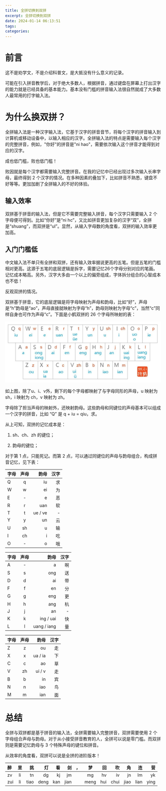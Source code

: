 ```yaml
---
title: 全拼切换到双拼
excerpt: 全拼切换到双拼
date: 2024-01-14 06:13:51
tags:
categories:
---
```


# 前言

这不是劝学文，不是介绍科普文，是大抵没有什么意义的记录。

可能在引入拼音教学后，对于绝大多数人，根据拼音，通过键盘在屏幕上打出汉字的能力就是已经具备的基本能力。基本没有门槛的拼音输入法很自然就成了大多数人最常用的打字输入法。

# 为什么换双拼？

全拼输入法是一种汉字输入法，它基于汉字的拼音音节，将每个汉字的拼音输入到计算机或移动设备中，以输入相应的汉字。全拼输入法的特点是需要输入每个汉字的完整拼音，例如，"你好"的拼音是"ni hao"，需要依次输入这个拼音才能得到对应的汉字。

成也低门槛，败也低门槛！

败因就是每个汉字都需要输入完整拼音。在我的记忆中已经出现过多次输入长串字母，最终得到 2 个汉字的情况。在多种因素的叠加下，比如拼音不熟悉，键盘不好等等。更加加剧了全拼输入的不好的体验。

## 输入效率

双拼基于拼音的输入法，但是它不需要完整输入拼音，每个汉字只需要输入 2 个字母便可得到。比如“你好”是“ni hc”，又比如拼音更加复杂的汉字“双”，全拼是“shuang”，而双拼是“ul”。显然，从输入字母数的角度看，双拼的输入效率更加高。

## 入门门槛低

中文输入法不单只有全拼和双拼，还有输入效率据说更高的五笔。但是五笔的门槛相对更高。这源于五笔的底层逻辑是拆字，需要记忆26个字母分别对应的笔画。记忆成本略高。另外，汉字大多由一个以上的偏旁组成，字体拆分组合的心智成本也不低！

反观双拼的情况。

双拼基于拼音，它的底层逻辑是将字母映射为声母和韵母，比如“好”，声母是“h”韵母是“ao”，声母直接就映射为字母“h”，韵母则映射为字母“c”，当然“c”同样自身也可作为声母“c”。下面是小鹤双拼的 26 个字母所映射的表：

![](./全拼切换到双拼/0982d7057f6d47b7a05b03cd90b8afdd.jpg)

如上图，除了u、i、v外，剩下的每个字母都映射了与字母同形的声母，u 映射为 sh，i 映射为 ch，v 映射为 zh。

字母除了担当声母的映射外，还映射韵母。这些韵母和同键位的声母基本可以组成一个汉字的拼音，比如 “Q” 是 q + iu = qiu，求。

从上可知，双拼的记忆成本是：

1. sh、ch、zh 的键位；

2. 韵母的键位；

对于第 1 点，只能死记。而第 2 点，可以通过同键位的声母与韵母组合，构成拼音记忆，见下表：

| 字母 | 声母 | 韵母 | 汉字 |
|:---|:---:|---:|---:|
| Q | q | iu | 求 |
| W | w | ei | 为 |
| E | - | e | 恶 |
| R | r | uan | 软 |
| T | t | ue / ve | - |
| Y | y | un | 云 |
| U | sh | u | 输 |
| I | ch | i | 吃 |
| O | - | o | 哦 |

| 字母 | 声母 | 韵母 | 汉字 |
|:---|:---:|---:|---:|
| A | - | a | 啊 |
| S | s | ong | 送 |
| D | d | ai | 带 |
| F | f | en |分 |
| G | g |  eng | 更 |
| H | h | ang | 杭 |
| J | j | an | - |
| K | k | ing / uai | 快 |
| L | l | uang / iang | 量 |

| 字母 | 声母 | 韵母 | 汉字 |
|:---|:---:|---:|---:|
| Z | z | ou | 走 |
| X | x | ua / ia | 下 |
| C | c | ao | 草 |
| V | zh | ui / v | 走 |
| B | b |  in | 宾 |
| N | n | iao | 鸟 |
| M | m | ian | 面 |


# 总结

全拼与双拼都是基于拼音的输入法，全拼需要输入完整拼音，双拼需要使用 2 个字母组合声母与韵母。对于从小接受拼音教育的人，全拼可以说是零门槛。而双拼则是需要记忆韵母与 3 个特殊声母的键位和拼音。

从效率的角度看，双拼可以说是全拼的进阶版本！

| 醉 | 里 | 挑 | 灯 | 看 | 剑 |，| 梦 | 回 | 吹 | 角 | 连 | 营 |
|:---|:---:|---:|---:|---:|---:|:---|:---:|---:|---:|---:|---:|---:|
| zv | li | tn | dg | kj | jm |  | mg | hv | iv | jn | lm | yk | 
| zui | li | tiao | deng | kan | jian |  | meng | hui | chui | jiao | lian | ying | 





